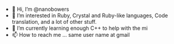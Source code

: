 - 👋 Hi, I’m @nanobowers
- 👀 I’m interested in Ruby, Crystal and Ruby-like languages, Code translation, and a lot of other stuff.
- 🌱 I’m currently learning enough C++ to help with the mi
- 📫 How to reach me ... same user name at gmail

<!---
nanobowers/nanobowers is a ✨ special ✨ repository because its `README.md` (this file) appears on your GitHub profile.
You can click the Preview link to take a look at your changes.
--->
